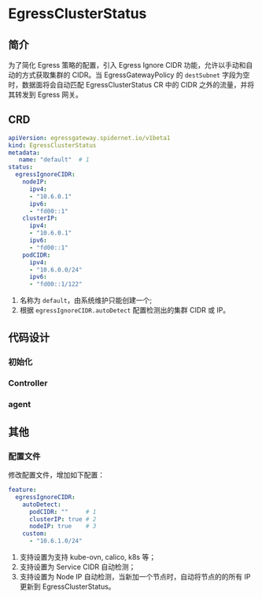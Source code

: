 # EgressClusterStatus

## 简介
为了简化 Egress 策略的配置，引入 Egress Ignore CIDR 功能，允许以手动和自动的方式获取集群的 CIDR。当 EgressGatewayPolicy 的 `destSubnet` 字段为空时，数据面将会自动匹配 EgressClusterStatus CR 中的 CIDR 之外的流量，并将其转发到 Egress 网关。

## CRD

```yaml
apiVersion: egressgateway.spidernet.io/v1beta1
kind: EgressClusterStatus
metadata:
   name: "default"  # 1
status:
  egressIgnoreCIDR:
    nodeIP:
      ipv4:
      - "10.6.0.1"
      ipv6:
      - "fd00::1"
    clusterIP:
      ipv4:
      - "10.6.0.1"
      ipv6:
      - "fd00::1"
    podCIDR:
      ipv4:
      - "10.6.0.0/24"
      ipv6:
      - "fd00::1/122"
```

1. 名称为 `default`，由系统维护只能创建一个;
2. 根据 `egressIgnoreCIDR.autoDetect` 配置检测出的集群 CIDR 或 IP。

## 代码设计

### 初始化

### Controller

### agent

## 其他

### 配置文件

修改配置文件，增加如下配置：

```yaml
feature:
  egressIgnoreCIDR:
    autoDetect:
      podCIDR: ""     # 1
      clusterIP: true # 2
      nodeIP: true    # 3
    custom:
      - "10.6.1.0/24"
```

1. 支持设置为支持 kube-ovn, calico, k8s 等；
2. 支持设置为 Service CIDR 自动检测；
3. 支持设置为 Node IP 自动检测，当新加一个节点时，自动将节点的的所有 IP 更新到 EgressClusterStatus。
